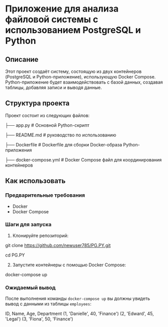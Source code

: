 # Приложение для анализа файловой системы с использованием PostgreSQL и Python

## Описание

Этот проект создаёт систему, состоящую из двух контейнеров (PostgreSQL и Python-приложение), использующую Docker Compose. Python-приложение будет взаимодействовать с базой данных, создавая таблицы, добавляя записи и выводя данные.

## Структура проекта

Проект состоит из следующих файлов:

├── app.py        # Основной Python-скрипт

├── README.md     # руководство по использованию

├── Dockerfile    # Dockerfile для сборки Docker-образа Python-приложения

├── docker-compose.yml     # Docker Compose файл для координирования контейнеров

## Как использовать

### Предварительные требования

- Docker
- Docker Compose

### Шаги для запуска

1. Клонируйте репозиторий:

git clone https://github.com/newuser785/PG.PY.git

cd PG.PY

2. Запустите контейнеры с помощью Docker Compose:

docker-compose up

### Ожидаемый вывод

После выполнения команды `docker-compose up` вы должны увидеть вывод с данными из таблицы `employees`:


ID, Name, Age, Department
(1, 'Danielle', 40, 'Finance')
(2, 'Edward', 45, 'Legal')
(3, 'Fiona', 50, 'Finance')
